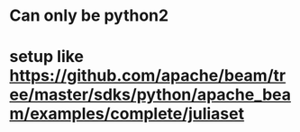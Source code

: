 # Can only be python2
# setup like https://github.com/apache/beam/tree/master/sdks/python/apache_beam/examples/complete/juliaset
